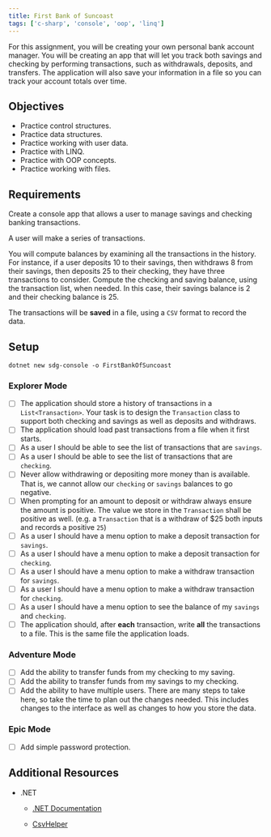 ```yaml
---
title: First Bank of Suncoast
tags: ['c-sharp', 'console', 'oop', 'linq']
---
```


For this assignment, you will be creating your own personal bank account manager. You will be creating an app that will let you track both savings and checking by performing transactions, such as withdrawals, deposits, and transfers. The application will also save your information in a file so you can track your account totals over time.

## Objectives

- Practice control structures.
- Practice data structures.
- Practice working with user data.
- Practice with LINQ.
- Practice with OOP concepts.
- Practice working with files.

## Requirements

Create a console app that allows a user to manage savings and checking banking transactions.

A user will make a series of transactions.

You will compute balances by examining all the transactions in the history. For instance, if a user deposits 10 to their savings, then withdraws 8 from their savings, then deposits 25 to their checking, they have three transactions to consider. Compute the checking and saving balance, using the transaction list, when needed. In this case, their savings balance is 2 and their checking balance is 25.

The transactions will be **saved** in a file, using a `CSV` format to record the data.

## Setup

```shell
dotnet new sdg-console -o FirstBankOfSuncoast
```

### Explorer Mode

- [ ] The application should store a history of transactions in a `List<Transaction>`. Your task is to design the `Transaction` class to support both checking and savings as well as deposits and withdraws.
- [ ] The application should load past transactions from a file when it first starts.
- [ ] As a user I should be able to see the list of transactions that are `savings`.
- [ ] As a user I should be able to see the list of transactions that are `checking`.
- [ ] Never allow withdrawing or depositing more money than is available. That is, we cannot allow our `checking` or `savings` balances to go negative.
- [ ] When prompting for an amount to deposit or withdraw always ensure the amount is positive. The value we store in the `Transaction` shall be positive as well. (e.g. a `Transaction` that is a withdraw of \$25 both inputs and records a positive `25`)
- [ ] As a user I should have a menu option to make a deposit transaction for `savings`.
- [ ] As a user I should have a menu option to make a deposit transaction for `checking`.
- [ ] As a user I should have a menu option to make a withdraw transaction for `savings`.
- [ ] As a user I should have a menu option to make a withdraw transaction for `checking`.
- [ ] As a user I should have a menu option to see the balance of my `savings` and `checking`.
- [ ] The application should, after **each** transaction, write **all** the transactions to a file. This is the same file the application loads.

### Adventure Mode

- [ ] Add the ability to transfer funds from my checking to my saving.
- [ ] Add the ability to transfer funds from my savings to my checking.
- [ ] Add the ability to have multiple users. There are many steps to take here, so take the time to plan out the changes needed. This includes changes to the interface as well as changes to how you store the data.

### Epic Mode

- [ ] Add simple password protection.

## Additional Resources

- .NET

  - [.NET Documentation](https://docs.microsoft.com/en-us/dotnet/)

  - [CsvHelper](https://joshclose.github.io/CsvHelper/getting-started)

